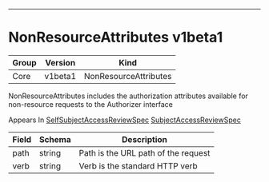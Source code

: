 

-----------
# NonResourceAttributes v1beta1



Group        | Version     | Kind
------------ | ---------- | -----------
Core | v1beta1 | NonResourceAttributes







NonResourceAttributes includes the authorization attributes available for non-resource requests to the Authorizer interface

<aside class="notice">
Appears In <a href="#selfsubjectaccessreviewspec-v1beta1">SelfSubjectAccessReviewSpec</a> <a href="#subjectaccessreviewspec-v1beta1">SubjectAccessReviewSpec</a> </aside>

Field        | Schema     | Description
------------ | ---------- | -----------
path | string | Path is the URL path of the request
verb | string | Verb is the standard HTTP verb






